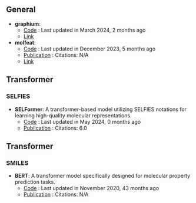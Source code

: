 ## **General**
- **graphium**: 
	- [Code](https://github.com/datamol-io/graphium) : Last updated in March 2024, 2 months ago
	- [Link](https://graphium-docs.datamol.io/stable/)
- **molfeat**: 
	- [Code](https://github.com/datamol-io/molfeat) : Last updated in December 2023, 5 months ago
	- [Publication](https://zenodo.org/badge/latestdoi/613548667) : Citations: N/A
	- [Link](https://molfeat.datamol.io/)

## Transformer
### SELFIES
- **SELFormer**: A transformer-based model utilizing SELFIES notations for learning high-quality molecular representations.
	- [Code](https://github.com/HUBioDataLab/SELFormer) : Last updated in May 2024, 0 months ago
	- [Publication](https://doi.org/10.1088/2632-2153/acdb30) : Citations: 6.0

## Transformer
### SMILES
- **BERT**: A transformer model specifically designed for molecular property prediction tasks.
	- [Code](https://github.com/odb9402/MoleculeTransformer) : Last updated in November 2020, 43 months ago
	- [Publication](https://proceedings.mlr.press/v106/shin19a.html) : Citations: N/A
